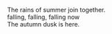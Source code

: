 The rains of summer join together.    
falling, falling, falling now    
The autumn dusk is here.    

